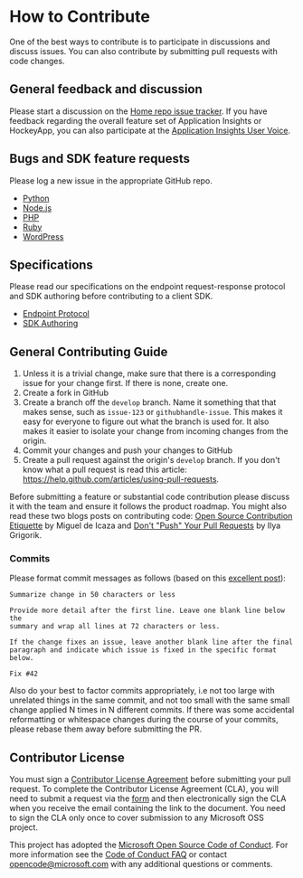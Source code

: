 # How to Contribute

One of the best ways to contribute is to participate in discussions and discuss issues. You can also contribute by submitting pull requests with code changes.

## General feedback and discussion
Please start a discussion on the [Home repo issue tracker](https://github.com/Microsoft/AppInsights-Home/issues). If you have feedback regarding the overall feature set of Application Insights or HockeyApp, you can also participate at the [Application Insights User Voice](http://aka.ms/aiuservoice).

## Bugs and SDK feature requests
Please log a new issue in the appropriate GitHub repo.

* [Python](https://github.com/Microsoft/AppInsights-Python/issues)
* [Node.js](https://github.com/Microsoft/AppInsights-node.js/issues)
* [PHP](https://github.com/Microsoft/AppInsights-PHP/issues)
* [Ruby](https://github.com/Microsoft/AppInsights-Ruby/issues)
* [WordPress](https://github.com/Microsoft/AppInsights-WordPress/issues)

## Specifications
Please read our specifications on the endpoint request-response protocol and SDK authoring before contributing to a client SDK.

* [Endpoint Protocol](EndpointSpecs/ENDPOINT-PROTOCOL.md)
* [SDK Authoring](EndpointSpecs/SDK-AUTHORING.md)

## General Contributing Guide

1. Unless it is a trivial change, make sure that there is a corresponding issue for your change first. If there is none, create one.
2. Create a fork in GitHub
3. Create a branch off the `develop` branch. Name it something that that makes sense, such as `issue-123` or `githubhandle-issue`. This makes it easy for everyone to figure out what the branch is used for. It also makes it easier to isolate your change from incoming changes from the origin.
4. Commit your changes and push your changes to GitHub
5. Create a pull request against the origin's `develop` branch. If you don't know what a pull request is read this article: https://help.github.com/articles/using-pull-requests.

Before submitting a feature or substantial code contribution please discuss it with the team and ensure it follows the product roadmap. You might also read these two blogs posts on contributing code: [Open Source Contribution Etiquette](http://tirania.org/blog/archive/2010/Dec-31.html) by Miguel de Icaza and [Don't "Push" Your Pull Requests](http://www.igvita.com/2011/12/19/dont-push-your-pull-requests/) by Ilya Grigorik.

### Commits

Please format commit messages as follows (based on this [excellent post](http://tbaggery.com/2008/04/19/a-note-about-git-commit-messages.html)):

```
Summarize change in 50 characters or less

Provide more detail after the first line. Leave one blank line below the
summary and wrap all lines at 72 characters or less.

If the change fixes an issue, leave another blank line after the final
paragraph and indicate which issue is fixed in the specific format
below.

Fix #42
```

Also do your best to factor commits appropriately, i.e not too large with unrelated
things in the same commit, and not too small with the same small change applied N
times in N different commits. If there was some accidental reformatting or whitespace
changes during the course of your commits, please rebase them away before submitting
the PR.

## Contributor License
You must sign a [Contributor License Agreement](https://cla.microsoft.com/) before submitting your pull request. To complete the Contributor License Agreement (CLA), you will need to submit a request via the [form](https://cla.microsoft.com/) and then electronically sign the CLA when you receive the email containing the link to the document. You need to sign the CLA only once to cover submission to any Microsoft OSS project. 

This project has adopted the [Microsoft Open Source Code of Conduct](https://opensource.microsoft.com/codeofconduct/). For more information see the [Code of Conduct FAQ](https://opensource.microsoft.com/codeofconduct/faq/) or contact [opencode@microsoft.com](mailto:opencode@microsoft.com) with any additional questions or comments.
